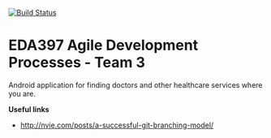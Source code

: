 [![Build Status](https://travis-ci.org/lol2kpe/EDA397_Team3.svg?branch=develop)](https://travis-ci.org/lol2kpe/EDA397_Team3)

# EDA397 Agile Development Processes - Team 3

Android application for finding doctors and other healthcare services where you are.


**Useful links**
* http://nvie.com/posts/a-successful-git-branching-model/ 
